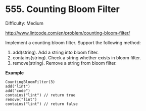 # 555. Counting Bloom Filter

Difficulty: Medium

http://www.lintcode.com/en/problem/counting-bloom-filter/

Implement a counting bloom filter. Support the following method:
1. add(string). Add a string into bloom filter.
2. contains(string). Check a string whether exists in bloom filter.
3. remove(string). Remove a string from bloom filter.

**Example**  
```
CountingBloomFilter(3) 
add("lint")
add("code")
contains("lint") // return true
remove("lint")
contains("lint") // return false
```
